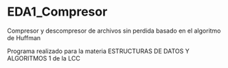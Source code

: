 # EDA1_Compresor
Compresor y descompresor de archivos sin perdida basado en el algoritmo de Huffman

Programa realizado para la materia ESTRUCTURAS DE DATOS Y ALGORITMOS 1 de la LCC
